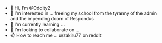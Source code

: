 - 👋 Hi, I’m @Oddity2
- 👀 I’m interested in ... freeing my school from the tyranny of the admin and the impending doom of Respondus
- 🌱 I’m currently learning ... 
- 💞️ I’m looking to collaborate on ...
- 📫 How to reach me ... u/zakiru77 on reddit

<!---
Oddity2/Oddity2 is a ✨ special ✨ repository because its `README.md` (this file) appears on your GitHub profile.
You can click the Preview link to take a look at your changes.
--->
